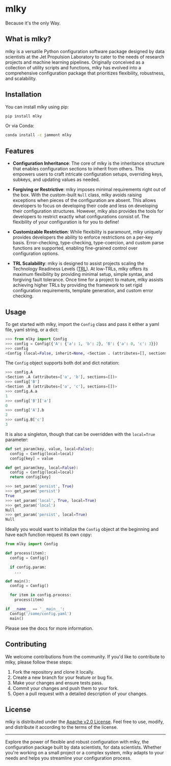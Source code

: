 # mlky

Because it's the only Way.

## What is mlky?

mlky is a versatile Python configuration software package designed by data scientists at the Jet Propulsion Laboratory to cater to the needs of research projects and machine learning pipelines. Originally conceived as a collection of utility scripts and functions, mlky has evolved into a comprehensive configuration package that prioritizes flexibility, robustness, and scalability.

## Installation

You can install mlky using pip:

```bash
pip install mlky
```

Or via Conda:

```bash
conda install -c jammont mlky
```

## Features

- **Configuration Inheritance**: The core of mlky is the inheritance structure that enables configuration sections to inherit from others. This empowers users to craft intricate configuration setups, overriding keys, subkeys, and updating values as needed.

- **Forgiving or Restrictive**: mlky imposes minimal requirements right out of the box. With the custom-built `Null` class, mlky avoids raising exceptions when pieces of the configuration are absent. This allows developers to focus on developing their code and less on developing their configuration structures. However, mlky also provides the tools for developers to restrict exactly what configurations consist of. The flexibility of your configuration is for you to define!

- **Customizable Restriction**: While flexibility is paramount, mlky uniquely provides developers the ability to enforce restrictions on a per-key basis. Error-checking, type-checking, type-coercion, and custom parse functions are supported, enabling fine-grained control over configuration options.

- **TRL Scalability**: mlky is designed to assist projects scaling the Technology Readiness Levels ([TRL](https://www.nasa.gov/directorates/heo/scan/engineering/technology/technology_readiness_level)). At low-TRLs, mlky offers its maximum flexibility by providing minimal setup, simple syntax, and forgiving fault tolerance. Once time for a project to mature, mlky assists achieving higher TRLs by providing the framework to set rigid configuration requirements, template generation, and custom error checking.

## Usage

To get started with mlky, import the `Config` class and pass it either a yaml file, yaml string, or a dict:

```python
>>> from mlky import Config
>>> config = Config({'A': {'a': 1, 'b': 2}, 'B': {'a': 0, 'c': 3}})
>>> config
<Config (local=False, inherit=None, <Section . (attributes=[], sections=['A', 'B'])>)>
```

The `Config` object supports both dot and dict notation:

```python
>>> config.A
<Section .A (attributes=['a', 'b'], sections=[])>
>>> config['B']
<Section .B (attributes=['a', 'c'], sections=[])>
>>> config.A.a
1
>>> config['B']['a']
0
>>> config['A'].b
2
>>> config.B['c']
3
```

It is also a singleton, though that can be overridden with the `local=True` parameter:

```python
def set_param(key, value, local=False):
  config = Config(local=local)
  config[key] = value

def get_param(key, local=False):
  config = Config(local=local)
  return config[key]

>>> set_param('persist', True)
>>> get_param('persist')
True
>>> set_param('local', True, local=True)
>>> get_param('local')
Null
>>> get_param('persist', local=True)
Null
```

Ideally you would want to initialize the `Config` object at the beginning and have each function request its own copy:

```python
from mlky import Config

def process(item):
  config = Config()

  if config.param:
    ...

def main():
  config = Config()

  for item in config.process:
    process(item)

if __name__ == '__main__':
  Config('/some/config.yaml')
  main()
```

Please see the docs for more information.

## Contributing

We welcome contributions from the community. If you'd like to contribute to mlky, please follow these steps:

1. Fork the repository and clone it locally.
2. Create a new branch for your feature or bug fix.
3. Make your changes and ensure tests pass.
4. Commit your changes and push them to your fork.
5. Open a pull request with a detailed description of your changes.

## License

mlky is distributed under the [Apache v2.0 License](https://opensource.org/license/apache-2-0/). Feel free to use, modify, and distribute it according to the terms of the license.

---

Explore the power of flexible and robust configuration with mlky, the configuration package built by data scientists, for data scientists. Whether you're working on a small project or a complex system, mlky adapts to your needs and helps you streamline your configuration process.
